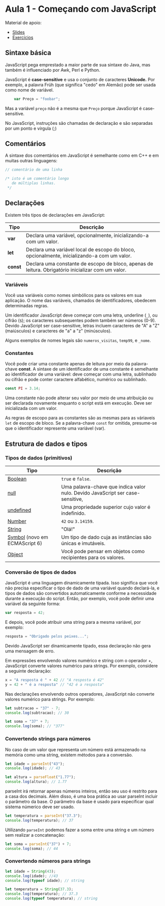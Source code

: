 
# Aula 1 - Começando com JavaScript

Material de apoio:
- [Slides](https://docs.google.com/presentation/d/1BKhzvznM5zCcBfiT-xAIrTUB77ZQSkj26jPnuNh2hvI/edit?usp=sharing)
- [Exercícios](https://curso.devcodando.com/aula-1-exercicios)

## Sintaxe básica

JavaScript pega emprestado a maior parte de sua sintaxe do Java, mas também é influenciado por Awk, Perl e Python.

JavaScript é **case-sensitive** e usa o conjunto de caracteres **Unicode.** Por exemplo, a palavra Früh (que significa "cedo" em Alemão) pode ser usada como nome de variável.

```javascript
    var Preço = "foobar";
```

Mas a variável `preço` não é a mesma que `Preço` porque JavaScript é case-sensitive.

No JavaScript, instruções são chamadas de declaração e são separadas por um ponto e vírgula (;)

## Comentários

A sintaxe dos comentários em JavaScript é semelhante como em C++ e em muitas outras linguagens:

```javascript
// comentário de uma linha

/* isto é um comentário longo
   de múltiplas linhas.
 */
```

## Declarações

Existem três tipos de declarações em JavaScript:

| Tipo | Descrição |
|--|--|
| **var** | Declara uma variável, opcionalmente, inicializando-a com um valor. |
| **let** | Declara uma variável local de escopo do bloco, opcionalmente, inicializando-a com um valor. |
| **const** | Declara uma constante de escopo de bloco, apenas de leitura. Obrigatório inicializar com um valor. |

### Variáveis

Você usa variáveis como nomes simbólicos para os valores em sua aplicação. O nome das variáveis, chamados de identificadores, obedecem determinadas regras.

Um identificador JavaScript deve começar com uma letra, underline (`_`), ou cifrão (`$`); os caracteres subsequentes podem também ser números (0-9). Devido JavaScript ser case-sensitive, letras incluem caracteres de "A" a "Z" (maiúsculos) e caracteres de "a" a "z" (minúsculos).

Alguns exemplos de nomes legais são `numeros_visitas`, `temp99`, e `_nome`.

### Constantes

Você pode criar uma constante apenas de leitura por meio da palavra-chave **const**. A sintaxe de um identificador de uma constante é semelhante ao identificador de uma variável: deve começar com uma letra, sublinhado ou cifrão e pode conter caractere alfabético, numérico ou sublinhado.

```javascript
const PI = 3.14;
``` 

Uma constante não pode alterar seu valor por meio de uma atribuição ou ser declarada novamente enquanto o script está em execução. Deve ser inicializada com um valor.

As regras de escopo para as constantes são as mesmas para as váriaveis `let` de escopo de bloco. Se a palavra-chave `const` for omitida, presume-se que o identificador represente uma variável (var).

## Estrutura de dados e tipos

### Tipos de dados (primitivos)

| Tipo | Descrição |
|--|--|
| [Boolean](https://developer.mozilla.org/pt-BR/docs/Glossary/Boolean) | `true` e `false`. |
| [null](https://developer.mozilla.org/pt-BR/docs/Glossary/Null) | Uma palavra-chave que indica valor nulo. Devido JavaScript ser case-sensitive,  |`null` não é o mesmo que `Null`, `NULL`, ou ainda outra variação.
| [undefined](https://developer.mozilla.org/pt-BR/docs/Glossary/undefined) | Uma propriedade superior cujo valor é indefinido. |
| [Number](https://developer.mozilla.org/pt-BR/docs/Glossary/Number) | `42` ou `3.14159`. |
| [String](https://developer.mozilla.org/pt-BR/docs/Glossary/String) | "Olá!" |
| [Symbol](https://developer.mozilla.org/pt-BR/docs/conflicting/Web/JavaScript/Reference/Global_Objects/Symbol) (novo em ECMAScript 6) | Um tipo de dado cuja as instâncias são únicas e imutáveis. |
| [Object](https://developer.mozilla.org/pt-BR/docs/Glossary/Object) | Você pode pensar em objetos como recipientes para os valores. |

### Conversão de tipos de dados

JavaScript é uma linguagem dinamicamente tipada. Isso significa que você não precisa especificar o tipo de dado de uma variável quando declará-la, e tipos de dados são convertidos automaticamente conforme a necessidade durante a execução do script. Então, por exemplo, você pode definir uma variável da seguinte forma:

```javascript
var resposta = 42;
```

E depois, você pode atribuir uma string para a mesma variável, por exemplo:

```javascript
resposta = "Obrigado pelos peixes...";
```

Devido JavaScript ser dinamicamente tipado, essa declaração não gera uma mensagem de erro.

Em expressões envolvendo valores numérico e string com o operador +, JavaScript converte valores numérico para strings. Por exemplo, considere a seguinte declaração:

```javascript
x = "A resposta é " + 42 // "A resposta é 42"
y = 42 + " é a resposta" // "42 é a resposta"
```

Nas declarações envolvendo outros operadores, JavaScript não converte valores numérico para strings. Por exemplo:

```javascript
let subtracao = "37" - 7;
console.log(subtracao); // 30

let soma = "37" + 7;
console.log(soma); // "377"
```

### Convertendo strings para números

No caso de um valor que representa um número está armazenado na memória como uma string, existem métodos para a conversão.

```javascript
let idade = parseInt("43");
console.log(idade); // 43

let altura = parseFloat("1.77");
console.log(altura); // 1.77
```

parseInt irá retornar apenas números inteiros, então seu uso é restrito para a casa dos decimais. Além disso, é uma boa prática ao usar parseInt incluir o parâmetro da base. O parâmetro da base é usado para especificar qual sistema númerico deve ser usado.

```javascript
let temperatura = parseInt("37.3");
console.log(temperatura); // 37
```

Utilizando `parseInt` podemos fazer a soma entre uma string e um número sem realizar a concatenação:

```javascript
let soma = parseInt("37") + 7;
console.log(soma); // 44
```

### Convertendo números para strings

```javascript
let idade = String(43);
console.log(idade); //43
console.log(typeof idade); // string

let temperatura = String(37.3);
console.log(temperatura); // 37.3
console.log(typeof temperatura); // string
```
